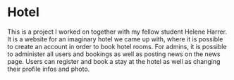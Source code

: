 # Hotel
This is a project I worked on together with my fellow student Helene Harrer.
It is a website for an imaginary hotel we came up with, where it is possible to create an account in order to book hotel rooms.
For admins, it is possible to administer all users and bookings as well as posting news on the news page.
Users can register and book a stay at the hotel as well as changing their profile infos and photo.
